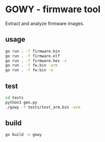# GOWY - firmware tool

Extract and analyze firmware images.

## usage
```bash
go run . -f firmware.bin
go run . -f firmware.elf
go run . -f firmware.hex -x
go run . -f fw.bin -arm
go run . -f fw.bin -e
```

## test
```bash
cd tests
python3 gen.py
./gowy -f tests/test_arm.bin -arm
```


## build
```bash 
go build -o gowy
```
